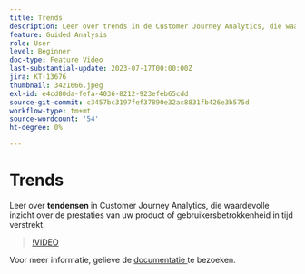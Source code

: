 ```yaml
---
title: Trends
description: Leer over trends in de Customer Journey Analytics, die waardevolle inzichten over de prestaties van uw product of gebruikersbetrokkenheid in de loop van de tijd biedt.
feature: Guided Analysis
role: User
level: Beginner
doc-type: Feature Video
last-substantial-update: 2023-07-17T00:00:00Z
jira: KT-13676
thumbnail: 3421666.jpeg
exl-id: e4cd80da-fefa-4036-8212-923efeb65cdd
source-git-commit: c3457bc3197fef37890e32ac8831fb426e3b575d
workflow-type: tm+mt
source-wordcount: '54'
ht-degree: 0%

---
```


# Trends

Leer over **tendensen** in Customer Journey Analytics, die waardevolle inzicht over de prestaties van uw product of gebruikersbetrokkenheid in tijd verstrekt.

>[!VIDEO](https://video.tv.adobe.com/v/3432437/?learn=on&captions=dut)

Voor meer informatie, gelieve de [ documentatie ](https://experienceleague.adobe.com/docs/analytics-platform/using/guided-analysis/trends/usage.html?lang=nl-NL) te bezoeken.
